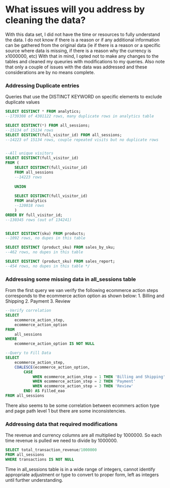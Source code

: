 # What issues will you address by cleaning the data?
With this data set, I did not have the time or resources to fully understand the data. I do not know if there is a reason or if any additional information can be gathered from the original data 
(ie if there is a reason or a specific source where data is missing, if there is a reason why the currency is x1000000, etc)
With that in mind, I opted not to make any changes to the tables and cleaned my queuries with modifications to my queries. 
Also note that only a couple of issues with the data was addressed and these considerations are by no means complete.

### Addressing Duplicate entries

Queries that use the DISTINCT KEYWORD on specific elements to exclude duplicate values

```SQL
SELECT DISTINCT * FROM analytics;
--1739308 of 4301122 rows, many duplicate rows in analytics table

SELECT DISTINCT(*) FROM all_sessions;
--15134 of 15134 rows
SELECT DISTINCT(full_visitor_id) FROM all_sessions;
--14223 of 15134 rows, couple repeated visits but no duplicate rows


--All unique visitors
SELECT DISTINCT(full_visitor_id) 
FROM (
	SELECT DISTINCT(full_visitor_id)
	FROM all_sessions
	--14223 rows
	
	UNION
	
	SELECT DISTINCT(full_visitor_id)
	FROM analytics
	--120018 rows
	)
ORDER BY full_visitor_id;
--130345 rows (out of 134241)


SELECT DISTINCT(sku) FROM products;
--1092 rows, no dupes in this table

SELECT DISTINCT (product_sku) FROM sales_by_sku;
--462 rows, no dupes in this table

SELECT DISTINCT (product_sku) FROM sales_report;
--454 rows, no dupes in this table */


```

### Addressing some missing data in all_sessions table

From the first query we van verify the following ecommerce action steps corresponds to the ecommerce action option as shown below: 
	1. Billing and Shipping
	2. Payment
	3. Review
	
```SQL
--Verify correlation
SELECT 
	ecommerce_action_step, 
	ecommerce_action_option
FROM 
	all_sessions
WHERE 	
	ecommerce_action_option IS NOT NULL

--Query to Fill Data
SELECT 
	ecommerce_action_step, 
	COALESCE(ecommerce_action_option,
		CASE 
			WHEN ecommerce_action_step = 1 THEN 'Billing and Shipping'
			WHEN ecommerce_action_step = 2 THEN 'Payment'
			WHEN ecommerce_action_step = 3 THEN 'Review'
		END) AS Filled_eao
FROM all_sessions
```

There also seems to be some correlation between ecommers action type and page path level 1 but there are some inconsistencies.

### Addressing data that required modifications
The revenue and currency columns are all multiplied by 1000000. So each time revenue is pulled we need to divide by 1000000.

```SQL
SELECT total_transaction_revenue/1000000 
FROM all_sessions 
WHERE transactions IS NOT NULL
```

Time in all_sessions table is in a wide range of integers, cannot identify appropriate adjustment or type to convert to proper form, left as integers until further understanding.
